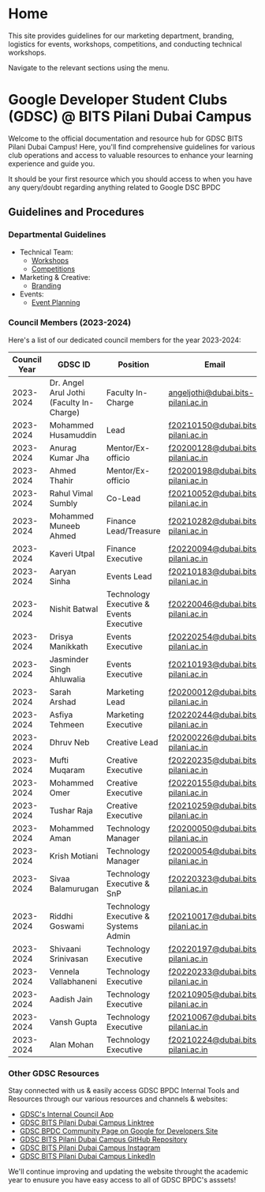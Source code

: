 # Home

This site provides guidelines for our marketing department, branding, logistics for events, workshops, competitions, and conducting technical workshops.

Navigate to the relevant sections using the menu.

# Google Developer Student Clubs (GDSC) @ BITS Pilani Dubai Campus

Welcome to the official documentation and resource hub for GDSC BITS Pilani Dubai Campus! Here, you'll find comprehensive guidelines for various club operations and access to valuable resources to enhance your learning experience and guide you.

It should be your first resource which you should access to when you have any query/doubt regarding anything related to Google DSC BPDC

## Guidelines and Procedures

### Departmental Guidelines

- Technical Team: 
    - [Workshops](https://sivaab.github.io/GDSC-SnP/workshops/)
    - [Competitions](https://sivaab.github.io/GDSC-SnP/competitions/)
- Marketing & Creative: 
    - [Branding](https://sivaab.github.io/GDSC-SnP/branding/)
- Events: 
    - [Event Planning](https://sivaab.github.io/GDSC-SnP/events/)

### Council Members (2023-2024)

Here's a list of our dedicated council members for the year 2023-2024:

| Council Year | GDSC ID                               | Position                                   | Email                                |
|--------------|---------------------------------------|--------------------------------------------|--------------------------------------|
| 2023-2024    | Dr. Angel Arul Jothi (Faculty In-Charge) | Faculty In-Charge                       | angeljothi@dubai.bits-pilani.ac.in   |
| 2023-2024    | Mohammed Husamuddin                   | Lead                                       | f20210150@dubai.bits-pilani.ac.in    |
| 2023-2024    | Anurag Kumar Jha                      | Mentor/Ex-officio                          | f20200128@dubai.bits-pilani.ac.in    |
| 2023-2024    | Ahmed Thahir                          | Mentor/Ex-officio                          | f20200198@dubai.bits-pilani.ac.in    |
| 2023-2024    | Rahul Vimal Sumbly                    | Co-Lead                                    | f20210052@dubai.bits-pilani.ac.in    |
| 2023-2024    | Mohammed Muneeb Ahmed                 | Finance Lead/Treasure                      | f20210282@dubai.bits-pilani.ac.in    |
| 2023-2024    | Kaveri Utpal                          | Finance Executive                          | f20220094@dubai.bits-pilani.ac.in    |
| 2023-2024    | Aaryan Sinha                          | Events Lead                                | f20210183@dubai.bits-pilani.ac.in    |
| 2023-2024    | Nishit Batwal                         | Technology Executive & Events Executive    | f20220046@dubai.bits-pilani.ac.in    |
| 2023-2024    | Drisya Manikkath                      | Events Executive                           | f20220254@dubai.bits-pilani.ac.in    |
| 2023-2024    | Jasminder Singh Ahluwalia             | Events Executive                           | f20210193@dubai.bits-pilani.ac.in    |
| 2023-2024    | Sarah Arshad                          | Marketing Lead                             | f20200012@dubai.bits-pilani.ac.in    |
| 2023-2024    | Asfiya Tehmeen                        | Marketing Executive                        | f20220244@dubai.bits-pilani.ac.in    |
| 2023-2024    | Dhruv Neb                             | Creative Lead                              | f20200226@dubai.bits-pilani.ac.in    |
| 2023-2024    | Mufti Muqaram                         | Creative Executive                         | f20220235@dubai.bits-pilani.ac.in    |
| 2023-2024    | Mohammed Omer                         | Creative Executive                         | f20220155@dubai.bits-pilani.ac.in    |
| 2023-2024    | Tushar Raja                           | Creative Executive                         | f20210259@dubai.bits-pilani.ac.in    |
| 2023-2024    | Mohammed Aman                         | Technology Manager                         | f20200050@dubai.bits-pilani.ac.in    |
| 2023-2024    | Krish Motiani                         | Technology Manager                         | f20200054@dubai.bits-pilani.ac.in    |
| 2023-2024    | Sivaa Balamurugan                     | Technology Executive & SnP                 | f20220323@dubai.bits-pilani.ac.in    |
| 2023-2024    | Riddhi Goswami                        | Technology Executive & Systems Admin       | f20210017@dubai.bits-pilani.ac.in    |
| 2023-2024    | Shivaani Srinivasan                   | Technology Executive                       | f20220197@dubai.bits-pilani.ac.in    |
| 2023-2024    | Vennela Vallabhaneni                  | Technology Executive                       | f20220233@dubai.bits-pilani.ac.in    |
| 2023-2024    | Aadish Jain                           | Technology Executive                       | f20210905@dubai.bits-pilani.ac.in    |
| 2023-2024    | Vansh Gupta                           | Technology Executive                       | f20210067@dubai.bits-pilani.ac.in    |
| 2023-2024    | Alan Mohan                            | Technology Executive                       | f20210224@dubai.bits-pilani.ac.in    |

### Other GDSC Resources

Stay connected with us & easily access GDSC BPDC Internal Tools and Resources through our various resources and channels & websites:

- [GDSC's Internal Council App](https://gdscbpdc.streamlit.app/)
- [GDSC BITS Pilani Dubai Campus Linktree](https://linktr.ee/gdsc_bpdc?utm_source=linktree_profile_share&ltsid=0cec78d8-cf20-4f72-87ce-55eb18c6e328)
- [GDSC BPDC Community Page on Google for Developers Site](https://gdsc.community.dev/bits-pilani-dubai/)
- [GDSC BITS Pilani Dubai Campus GitHub Repository](https://github.com/GDSC-BPDC)
- [GDSC BITS Pilani Dubai Campus Instagram](https://www.instagram.com/gdsc_bpdc/)
- [GDSC BITS Pilani Dubai Campus LinkedIn](https://www.linkedin.com/company/google-developer-student-club-bits-dubai/?viewAsMember=true)

We'll continue improving and updating the website throught the academic year to enusure you have easy access to all of GDSC BPDC's asssets!
